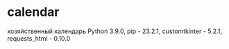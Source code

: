# calendar
хозяйственный календарь
Python 3.9.0, 
pip - 23.2.1, 
customtkinter - 5.2.1, 
requests_html - 0.10.0
